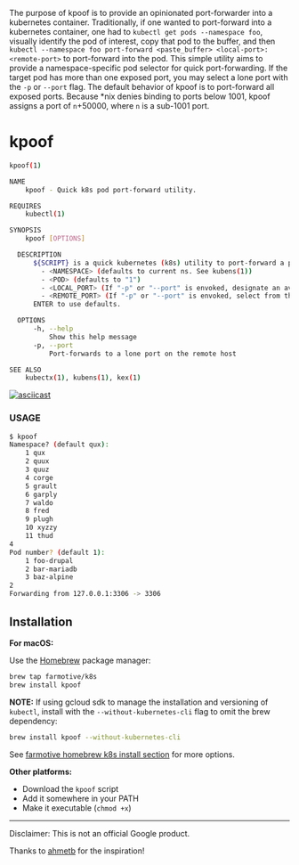 The purpose of kpoof is to provide an opinionated port-forwarder into a kubernetes container.  Traditionally, if one wanted to port-forward into a kubernetes container, one had to `kubectl get pods --namespace foo`, visually identify the pod of interest, copy that pod to the buffer, and then `kubectl --namespace foo port-forward <paste_buffer> <local-port>:<remote-port>` to port-forward into the pod.  This simple utility aims to provide a namespace-specific pod selector for quick port-forwarding.  If the target pod has more than one exposed port, you may select a lone port with the `-p` or `--port` flag.  The default behavior of kpoof is to port-forward all exposed ports.  Because \*nix denies binding to ports below 1001, kpoof assigns a port of `n`+50000, where `n` is a sub-1001 port.

# kpoof

```sh
kpoof(1)

NAME
    kpoof - Quick k8s pod port-forward utility.

REQUIRES
    kubectl(1)

SYNOPSIS
    kpoof [OPTIONS]

  DESCRIPTION
      ${SCRIPT} is a quick kubernetes (k8s) utility to port-forward a pod to localhost (127.0.0.1). ${SCRIPT} prompts for:
        - <NAMESPACE> (defaults to current ns. See kubens(1))
        - <POD> (defaults to "1")
        - <LOCAL_PORT> (If "-p" or "--port" is envoked, designate an available local port. Defaults to the first exposed port of the pod)
        - <REMOTE_PORT> (If "-p" or "--port" is envoked, select from the list of remote ports to forward.)
      ENTER to use defaults.

  OPTIONS
      -h, --help
          Show this help message
      -p, --port
          Port-forwards to a lone port on the remote host

SEE ALSO
    kubectx(1), kubens(1), kex(1)
```

[![asciicast](https://asciinema.org/a/25uPOaAWcOX01uAh6DviaGtPc)](https://asciinema.org/a/25uPOaAWcOX01uAh6DviaGtPc)

### USAGE

```sh
$ kpoof
Namespace? (default qux):
    1 qux
    2 quux
    3 quuz
    4 corge
    5 grault
    6 garply
    7 waldo
    8 fred
    9 plugh
    10 xyzzy
    11 thud
4
Pod number? (default 1):
    1 foo-drupal
    2 bar-mariadb
    3 baz-alpine
2
Forwarding from 127.0.0.1:3306 -> 3306
```

## Installation

**For macOS:**

Use the [Homebrew](https://brew.sh/) package manager:
```sh
brew tap farmotive/k8s
brew install kpoof
```
**NOTE:** If using gcloud sdk to manage the installation and versioning of `kubectl`, install with the `--without-kubernetes-cli` flag to omit the brew dependency:
```sh
brew install kpoof --without-kubernetes-cli
```

See [farmotive homebrew k8s install section](https://github.com/farmotive/homebrew-k8s#install) for more options.

**Other platforms:**

- Download the `kpoof` script
- Add it somewhere in your PATH
- Make it executable (`chmod +x`)

-----

Disclaimer: This is not an official Google product.

Thanks to [ahmetb](https://github.com/ahmetb) for the inspiration!
